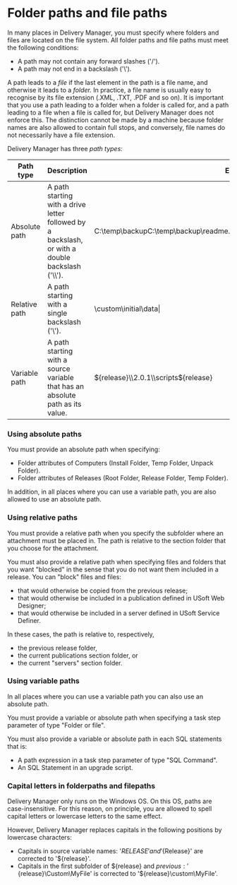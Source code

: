 # Folder paths and file paths

In many places in Delivery Manager, you must specify where folders and files are located on the file system. All folder paths and file paths must meet the following conditions:

- A path may not contain any forward slashes ('/').
- A path may not end in a backslash ('\\').

A path leads to a *file* if the last element in the path is a file name, and otherwise it leads to a *folder.* In practice, a file name is usually easy to recognise by its file extension (.XML, .TXT, .PDF and so on). It is important that you use a path leading to a folder when a folder is called for, and a path leading to a file when a file is called for, but Delivery Manager does not enforce this. The distinction cannot be made by a machine because folder names are also allowed to contain full stops, and conversely, file names do not necessarily have a file extension.

Delivery Manager has three *path types:*

|**Path type**|**Description**|**Examples**|
|--------|--------|--------|
|Absolute path|A path starting with a drive letter followed by a backslash, or with a double backslash ('\\\\').|C:\\temp\\backupC:\\temp\\backup\\readme.txtc:\\\\\\fs.usoft.com\\app$\\Releases\\2.0.1\\scripts|
|Relative path|A path starting with a single backslash ('\\').|\\custom\\initial\\data\\|
|Variable path|A path starting with a source variable that has an absolute path as its value.|${release}\\2.0.1\\scripts${release}|



### Using absolute paths

You must provide an absolute path when specifying:

- Folder attributes of Computers (Install Folder, Temp Folder, Unpack Folder).
- Folder attributes of Releases (Root Folder, Release Folder, Temp Folder).

In addition, in all places where you can use a variable path, you are also allowed to use an absolute path.

### Using relative paths

You must provide a relative path when you specify the subfolder where an attachment must be placed in. The path is relative to the section folder that you choose for the attachment.

You must also provide a relative path when specifying files and folders that you want "blocked" in the sense that you do not want them included in a release. You can "block" files and files:

- that would otherwise be copied from the previous release;
- that would otherwise be included in a publication defined in USoft Web Designer;
- that would otherwise be included in a server defined in USoft Service Definer.

In these cases, the path is relative to, respectively,

- the previous release folder,
- the current publications section folder, or
- the current "servers" section folder.

### Using variable paths

In all places where you can use a variable path you can also use an absolute path.

You must provide a variable or absolute path when specifying a task step parameter of type "Folder or file".

You must also provide a variable or absolute path in each SQL statements that is:

- A path expression in a task step parameter of type "SQL Command".
- An SQL Statement in an upgrade script.

### Capital letters in folderpaths and filepaths

Delivery Manager only runs on the Windows OS. On this OS, paths are case-insensitive. For this reason, on principle, you are allowed to spell capital letters or lowercase letters to the same effect.

However, Delivery Manager replaces capitals in the following positions by lowercase characters:

- Capitals in source variable names: '${RELEASE}' and '${Release}' are corrected to '${release}'.
- Capitals in the first subfolder of ${release} and ${previous}: '${release}\\Custom\\MyFile' is corrected to '${release}\\custom\\MyFile'.